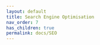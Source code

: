 ```yaml
---
layout: default
title: Search Engine Optimisation
nav_order: 7
has_children: true
permalink: docs/SEO
---
```

